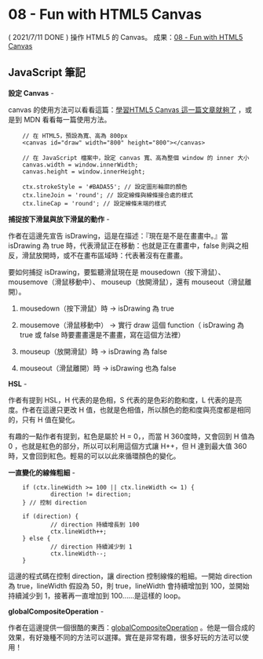 
# 08 - Fun with HTML5 Canvas
( 2021/7/11 DONE ) 操作 HTML5 的 Canvas。
成果：[08 - Fun with HTML5 Canvas](https://alice-nor.github.io/JavaScript30/07%20-%20Array%20Cardio%20Day%202/index.html) 

## JavaScript 筆記 ##

**設定 Canvas** - 

canvas 的使用方法可以看看這篇：[學習HTML5 Canvas 這一篇文章就夠了](https://blog.csdn.net/u012468376/article/details/73350998) ，或是到 MDN 看看每一篇使用方法。

        // 在 HTML5，預設為寬、高為 800px
        <canvas id="draw" width="800" height="800"></canvas>

        // 在 JavaScript 檔案中，設定 canvas 寬、高為整個 window 的 inner 大小
        canvas.width = window.innerWidth;
        canvas.height = window.innerHeight;

        ctx.strokeStyle = '#BADA55'; // 設定圖形輪廓的顏色
        ctx.lineJoin = 'round'; // 設定線條與線條接合處的樣式
        ctx.lineCap = 'round'; // 設定線條末端的樣式

**捕捉按下滑鼠與放下滑鼠的動作** - 

作者在這邊先宣告 isDrawing，這是在描述：『現在是不是在畫畫中。』當 isDrawing 為 true 時，代表滑鼠正在移動：也就是正在畫畫中，false 則與之相反，滑鼠放開時，或不在畫布區域時：代表著沒有在畫畫。

要如何捕捉 isDrawing，要監聽滑鼠現在是 mousedown（按下滑鼠）、mousemove（滑鼠移動中）、 mouseup（放開滑鼠），還有 mouseout（滑鼠離開）。

1. mousedown（按下滑鼠）時 -> isDrawing 為 true

2. mousemove（滑鼠移動中） -> 實行 draw 這個 function（ isDrawing 為 true 或 false 時要畫畫還是不畫畫，寫在這個方法裡）

3. mouseup（放開滑鼠）時 -> isDrawing 為 false

4. mouseout（滑鼠離開）時 -> isDrawing 也為 false

**HSL** - 

作者有提到 HSL，H 代表的是色相，S 代表的是色彩的飽和度，L 代表的是亮度。作者在這邊只更改 H 值，也就是色相值，所以顏色的飽和度與亮度都是相同的，只有 H 值在變化。

有趣的一點作者有提到，紅色是屬於 H = 0，，而當 H 360度時，又會回到 H 值為 0 ，也就是紅色的部分，所以可以利用這個方式讓 H++，但 H 達到最大值 360 時，又會回到紅色。輕易的可以以此來循環顏色的變化。

**一直變化的線條粗細** - 

        if (ctx.lineWidth >= 100 || ctx.lineWidth <= 1) {
                direction != direction;
        } // 控制 direction

        if (direction) {
                // direction 持續增長到 100
                ctx.lineWidth++;
        } else {
                // direction 持續減少到 1
                ctx.lineWidth--;
        }

這邊的程式碼在控制 direction，讓 direction 控制線條的粗細。一開始 direction 為 true，lineWidth 假設為 50，則 true，lineWidth 會持續增加到 100，並開始持續減少到 1，接著再一直增加到 100......是這樣的 loop。

**globalCompositeOperation** - 

作者在這邊提供一個很酷的東西：[globalCompositeOperation](https://developer.mozilla.org/zh-TW/docs/Web/API/Canvas_API/Tutorial/Compositing) 。他是一個合成的效果，有好幾種不同的方法可以選擇。實在是非常有趣，很多好玩的方法可以使用！
